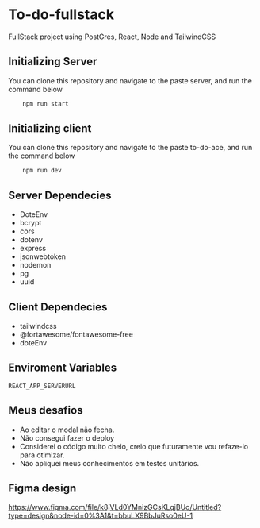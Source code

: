 # To-do-fullstack
FullStack project using PostGres, React, Node and TailwindCSS

## Initializing Server
You can clone this repository and navigate to the paste server, and run the command below

```bash
    npm run start
```

## Initializing client
You can clone this repository and navigate to the paste to-do-ace, and run the command below

```bash
    npm run dev
```

## Server Dependecies

- DoteEnv
- bcrypt 
- cors
- dotenv
- express
- jsonwebtoken
- nodemon
- pg
- uuid

## Client Dependecies

- tailwindcss
- @fortawesome/fontawesome-free
- doteEnv

## Enviroment Variables

`REACT_APP_SERVERURL`

## Meus desafios

- Ao editar o modal não fecha.
- Não consegui fazer o deploy
- Considerei o código muito cheio, creio que futuramente vou refaze-lo para otimizar.
- Não apliquei meus conhecimentos em testes unitários.

## Figma design

https://www.figma.com/file/k8jVLd0YMnizGCsKLqjBUo/Untitled?type=design&node-id=0%3A1&t=bbuLX9BbJuRso0eU-1


